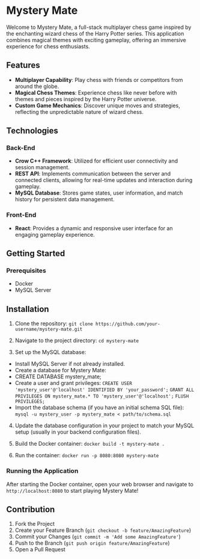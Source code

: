 # Mystery Mate

Welcome to Mystery Mate, a full-stack multiplayer chess game inspired by the enchanting wizard chess of the Harry Potter series. This application combines magical themes with exciting gameplay, offering an immersive experience for chess enthusiasts.

## Features

- **Multiplayer Capability**: Play chess with friends or competitors from around the globe.
- **Magical Chess Themes**: Experience chess like never before with themes and pieces inspired by the Harry Potter universe.
- **Custom Game Mechanics**: Discover unique moves and strategies, reflecting the unpredictable nature of wizard chess.

## Technologies

### Back-End

- **Crow C++ Framework**: Utilized for efficient user connectivity and session management.
- **REST API**: Implements communication between the server and connected clients, allowing for real-time updates and interaction during gameplay.
- **MySQL Database**: Stores game states, user information, and match history for persistent data management.

### Front-End

- **React**: Provides a dynamic and responsive user interface for an engaging gameplay experience.

## Getting Started

### Prerequisites

- Docker
- MySQL Server

## Installation
1. Clone the repository:
`git clone https://github.com/your-username/mystery-mate.git`

2. Navigate to the project directory:
`cd mystery-mate`

3. Set up the MySQL database:
- Install MySQL Server if not already installed.
- Create a database for Mystery Mate:
- CREATE DATABASE mystery_mate;
- Create a user and grant privileges:
`CREATE USER 'mystery_user'@'localhost' IDENTIFIED BY 'your_password';`
`GRANT ALL PRIVILEGES ON mystery_mate.* TO 'mystery_user'@'localhost';`
`FLUSH PRIVILEGES;`
- Import the database schema (if you have an initial schema SQL file):
`mysql -u mystery_user -p mystery_mate < path/to/schema.sql`

4. Update the database configuration in your project to match your MySQL setup (usually in your backend configuration files).

5. Build the Docker container:
`docker build -t mystery-mate .`

6. Run the container:
`docker run -p 8080:8080 mystery-mate`

### Running the Application

After starting the Docker container, open your web browser and navigate to `http://localhost:8080` to start playing Mystery Mate!

## Contribution

1. Fork the Project
2. Create your Feature Branch (`git checkout -b feature/AmazingFeature`)
3. Commit your Changes (`git commit -m 'Add some AmazingFeature'`)
4. Push to the Branch (`git push origin feature/AmazingFeature`)
5. Open a Pull Request
















